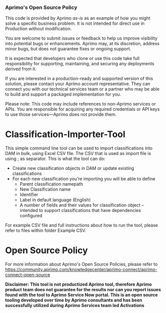 ### Aprimo's Open Source Policy 
This code is provided by Aprimo _as-is_ as an example of how you might solve a specific business problem. It is not intended for direct use in Production without modification.

You are welcome to submit issues or feedback to help us improve visibility into potential bugs or enhancements. Aprimo may, at its discretion, address minor bugs, but does not guarantee fixes or ongoing support.

It is expected that developers who clone or use this code take full responsibility for supporting, maintaining, and securing any deployments derived from it.

If you are interested in a production-ready and supported version of this solution, please contact your Aprimo account representative. They can connect you with our technical services team or a partner who may be able to build and support a packaged implementation for you.

Please note: This code may include references to non-Aprimo services or APIs. You are responsible for acquiring any required credentials or API keys to use those services—Aprimo does not provide them.

# Classification-Importer-Tool

This simple command line tool can be used to import classifications into DAM in bulk, using Excel CSV file. The CSV that is used as import file is using ; as separator. 
This is what the tool can do:
- Create new classification objects in DAM or update existing classifications
- For each new classification you’re importing you will be able to define
   - Parent classification namepath
   - New Classification name
   - Identifier
   - Label in default language (English)
   - A number of fields and their values for classification object – intended to support classifications that have dependencies configured

 For example CSV file and full instructions about how to run the tool, please refer to files within folder Example CSV. 
# Open Source Policy

For more information about Aprimo's Open Source Policies, please refer to
https://community.aprimo.com/knowledgecenter/aprimo-connect/aprimo-connect-open-source

**Disclaimer: This tool is not productized Aprimo tool, therefore Aprimo product team does not guarantee for the results nor can you report issues found with the tool to Aprimo Service Now portal. This is an open source tooling developed over time by Aprimo consultants and has been successfully utilized during Aprimo Services team led Activations**
